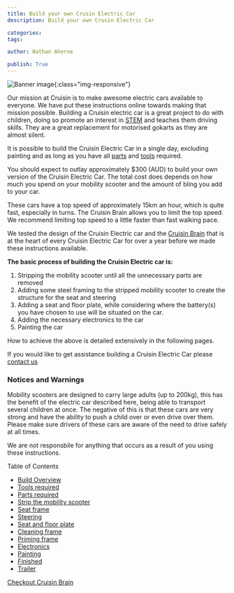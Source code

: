 ```yaml
---
title: Build your own Crusin Electric Car
description: Build your own Crusin Electric Car

categories:
tags:

author: Nathan Aherne

publish: True
---
```

![Banner image](/banner.jpg){:class="img-responsive"}

Our mission at Cruisin is to make awesome electric cars available to everyone. We have put these instructions online towards making that mission possible. Building a Cruisin electric car is a great project to do with children, doing so promote an interest in [STEM](https://en.wikipedia.org/wiki/Science,_technology,_engineering,_and_mathematics) and teaches them driving skills. They are a great replacement for motorised gokarts as they are almost silent.

It is possible to build the Cruisin Electric Car in a single day, excluding painting and as long as you have all [parts](parts-required/index.md) and [tools](tools-required/index.md) required.

You should expect to outlay approximately $300 (AUD) to build your own version of the Cruisin Electric Car. The total cost does depends on how much you spend on your mobility scooter and the amount of bling you add to your car.

These cars have a top speed of approximately 15km an hour, which is quite fast, especially in turns. The Cruisin Brain allows you to limit the top speed. We recommend limiting top speed to a little faster than fast walking pace.

We tested the design of the Cruisin Electric car and the [Cruisin Brain](cruisin-brain/index.md) that is at the heart of every Cruisin Electric Car for over a year before we made these instructions available.


**The basic process of building the Cruisin Electric car is:**

1. Stripping the mobility scooter until all the unnecessary parts are removed
2. Adding some steel framing to the stripped mobility scooter to create the structure for the seat and steering
3. Adding a seat and floor plate, while considering where the battery(s) you have chosen to use will be situated on the car.
4. Adding the necessary electronics to the car
5. Painting the car

How to achieve the above is detailed extensively in the following pages.

If you would like to get assistance building a Cruisin Electric Car please [contact us](/contact/index.md)

### Notices and Warnings

Mobility scooters are designed to carry large adults (up to 200kg), this has the benefit of the electric car described here, being able to transport several children at once. The negative of this is that these cars are very strong and have the ability to push a child over or even drive over them. Please make sure drivers of these cars are aware of the need to drive safely at all times.

We are not responsbile for anything that occurs as a result of you using these instructions.

Table of Contents

- [Build Overview](build-overview/index.md)
- [Tools required](tools-required/index.md)
- [Parts required](parts-required/index.md)
- [Strip the mobility scooter](strip-mobility-scooter/index.md)
- [Seat frame](seat-frame/index.md)
- [Steering](steering/index.md)
- [Seat and floor plate](seat-floor/index.md)
- [Cleaning frame](cleanup-frame/index.md)
- [Priming frame](priming-frame/index.md)
- [Electronics](electronics/index.md)
- [Painting](painting-the-car/index.md)
- [Finished](finished/index.md)
- [Trailer](trailer/index.md)

[Checkout Cruisin Brain](cruisin-brain/index.md)